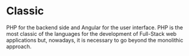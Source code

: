 # Classic

PHP for the backend side and Angular for the user interface.
PHP is the most classic of the languages for the development of Full-Stack web applications but, nowadays, it is necessary to go beyond the monolithic approach.
